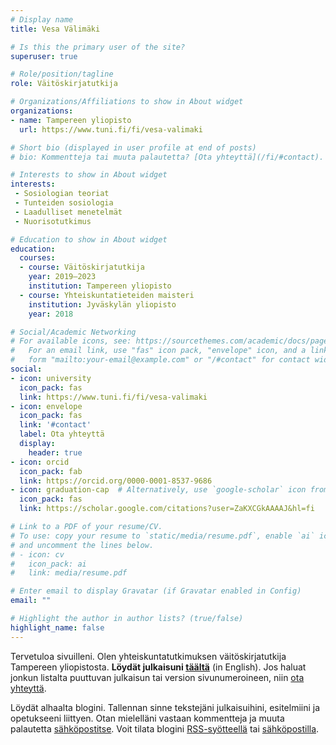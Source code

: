 ```yaml
---
# Display name
title: Vesa Välimäki

# Is this the primary user of the site?
superuser: true

# Role/position/tagline
role: Väitöskirjatutkija

# Organizations/Affiliations to show in About widget
organizations:
- name: Tampereen yliopisto
  url: https://www.tuni.fi/fi/vesa-valimaki

# Short bio (displayed in user profile at end of posts)
# bio: Kommentteja tai muuta palautetta? [Ota yhteyttä](/fi/#contact).

# Interests to show in About widget
interests:
 - Sosiologian teoriat
 - Tunteiden sosiologia
 - Laadulliset menetelmät
 - Nuorisotutkimus

# Education to show in About widget
education:
  courses:
  - course: Väitöskirjatutkija
    year: 2019–2023
    institution: Tampereen yliopisto
  - course: Yhteiskuntatieteiden maisteri
    institution: Jyväskylän yliopisto
    year: 2018

# Social/Academic Networking
# For available icons, see: https://sourcethemes.com/academic/docs/page-builder/#icons
#   For an email link, use "fas" icon pack, "envelope" icon, and a link in the
#   form "mailto:your-email@example.com" or "/#contact" for contact widget.
social:
- icon: university
  icon_pack: fas
  link: https://www.tuni.fi/fi/vesa-valimaki
- icon: envelope
  icon_pack: fas
  link: '#contact'
  label: Ota yhteyttä
  display:
    header: true
- icon: orcid
  icon_pack: fab
  link: https://orcid.org/0000-0001-8537-9686
- icon: graduation-cap  # Alternatively, use `google-scholar` icon from `ai` icon pack
  icon_pack: fas
  link: https://scholar.google.com/citations?user=ZaKXCGkAAAAJ&hl=fi

# Link to a PDF of your resume/CV.
# To use: copy your resume to `static/media/resume.pdf`, enable `ai` icons in `params.toml`, 
# and uncomment the lines below.
# - icon: cv
#   icon_pack: ai
#   link: media/resume.pdf

# Enter email to display Gravatar (if Gravatar enabled in Config)
email: ""

# Highlight the author in author lists? (true/false)
highlight_name: false
---
```


Tervetuloa sivuilleni. Olen yhteiskuntatutkimuksen väitöskirjatutkija Tampereen yliopistosta. **Löydät julkaisuni [täältä](/#publications)** (in English). Jos haluat jonkun listalta puuttuvan julkaisun tai version sivunumeroineen, niin [ota yhteyttä](#contact).

Löydät alhaalta blogini. Tallennan sinne tekstejäni julkaisuihini, esitelmiini ja opetukseeni liittyen. Otan mielelläni vastaan kommentteja ja muuta palautetta [sähköpostitse](#contact). Voit tilata blogini [RSS-syötteellä](/fi/index.xml) tai [sähköpostilla](https://feedburner.google.com/fb/a/mailverify?uri=vesavalimaki&amp;loc=en_US).